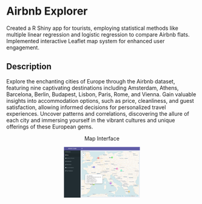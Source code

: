 # Airbnb Explorer
Created a R Shiny app for tourists, employing statistical methods like multiple linear regression and logistic regression to compare Airbnb flats. Implemented interactive Leaflet map system for enhanced user engagement. 

## Description
Explore the enchanting cities of Europe through the Airbnb dataset, featuring nine captivating destinations including Amsterdam, Athens, Barcelona, Berlin, Budapest, Lisbon, Paris, Rome, and Vienna. Gain valuable insights into accommodation options, such as price, cleanliness, and guest satisfaction, allowing informed decisions for personalized travel experiences. Uncover patterns and correlations, discovering the allure of each city and immersing yourself in the vibrant cultures and unique offerings of these European gems.

<p align="center"> Map Interface </p>
<p align="center">  <img src="images/map.png" alt="Alt text" width="200" /></p>

